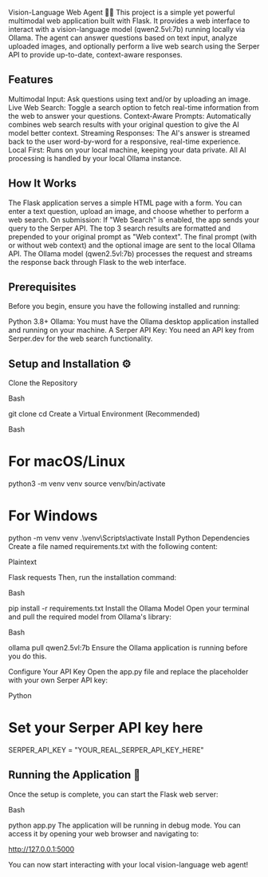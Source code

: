 Vision-Language Web Agent 🤖✨
This project is a simple yet powerful multimodal web application built with Flask. It provides a web interface to interact with a vision-language model (qwen2.5vl:7b) running locally via Ollama. The agent can answer questions based on text input, analyze uploaded images, and optionally perform a live web search using the Serper API to provide up-to-date, context-aware responses.

## Features
Multimodal Input: Ask questions using text and/or by uploading an image.
Live Web Search: Toggle a search option to fetch real-time information from the web to answer your questions.
Context-Aware Prompts: Automatically combines web search results with your original question to give the AI model better context.
Streaming Responses: The AI's answer is streamed back to the user word-by-word for a responsive, real-time experience.
Local First: Runs on your local machine, keeping your data private. All AI processing is handled by your local Ollama instance.
## How It Works
The Flask application serves a simple HTML page with a form.
You can enter a text question, upload an image, and choose whether to perform a web search.
On submission:
If "Web Search" is enabled, the app sends your query to the Serper API.
The top 3 search results are formatted and prepended to your original prompt as "Web context".
The final prompt (with or without web context) and the optional image are sent to the local Ollama API.
The Ollama model (qwen2.5vl:7b) processes the request and streams the response back through Flask to the web interface.
## Prerequisites
Before you begin, ensure you have the following installed and running:

Python 3.8+
Ollama: You must have the Ollama desktop application installed and running on your machine.
A Serper API Key: You need an API key from Serper.dev for the web search functionality.
## Setup and Installation ⚙️
Clone the Repository

Bash

git clone <your-repository-url>
cd <repository-folder-name>
Create a Virtual Environment (Recommended)

Bash

# For macOS/Linux
python3 -m venv venv
source venv/bin/activate

# For Windows
python -m venv venv
.\venv\Scripts\activate
Install Python Dependencies
Create a file named requirements.txt with the following content:

Plaintext

Flask
requests
Then, run the installation command:

Bash

pip install -r requirements.txt
Install the Ollama Model
Open your terminal and pull the required model from Ollama's library:

Bash

ollama pull qwen2.5vl:7b
Ensure the Ollama application is running before you do this.

Configure Your API Key
Open the app.py file and replace the placeholder with your own Serper API key:

Python

# Set your Serper API key here
SERPER_API_KEY = "YOUR_REAL_SERPER_API_KEY_HERE"
## Running the Application 🚀
Once the setup is complete, you can start the Flask web server:

Bash

python app.py
The application will be running in debug mode. You can access it by opening your web browser and navigating to:

http://127.0.0.1:5000

You can now start interacting with your local vision-language web agent!